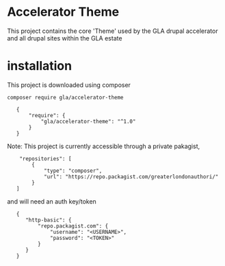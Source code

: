 # Accelerator Theme

This project contains the core 'Theme' used by the GLA drupal accelerator and all drupal sites within the GLA estate

# installation
This project is downloaded using composer
```
composer require gla/accelerator-theme
```

```
   {
       "require": {
           "gla/accelerator-theme": "^1.0"
       }
   } 
```




Note: This project is currently accessible through a private pakagist, 
```
    "repositories": [
        {
            "type": "composer",
            "url": "https://repo.packagist.com/greaterlondonauthori/"
        }
   ]
```

and will need an auth key/token
```
   {
      "http-basic": {
          "repo.packagist.com": {
              "username": "<USERNAME>",
              "password": "<TOKEN>"
          }
      }
   }
```

